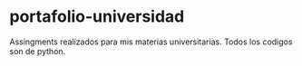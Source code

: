 # portafolio-universidad
Assingments realizados para mis materias universitarias.
Todos los codigos son de python.
